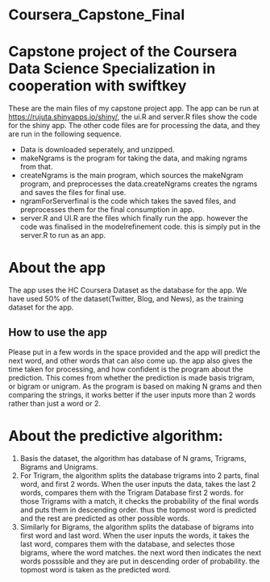 # Coursera_Capstone_Final

# Capstone project of the Coursera Data Science Specialization in cooperation with swiftkey

These are the main files of my capstone project app. The app can be run at https://rujuta.shinyapps.io/shiny/, the ui.R and server.R files show the code for the shiny app. The other code files are for processing the data, and they are run in the following sequence. 


- Data is downloaded seperately, and unzipped. 
- makeNgrams is the program for taking the data, and making ngrams from that. 
- createNgrams is the main program, which sources the makeNgram program, and preprocesses the data.createNgrams creates the ngrams and saves the files for final use. 
- ngramForServerfinal is the code which takes the saved files, and preprocesses them for the final consumption in app. 
- server.R and UI.R are the files which finally run the app. however the code was finalised in the modelrefinement code. this is simply put in the server.R to run as an app. 


# About the app 
The app uses the HC Coursera Dataset as the database for the app. We have used 50% of the dataset(Twitter, Blog, and News), as the training dataset for the app. 

## How to use the app 
Please put in a few words in the space provided and the app will predict the next word, and other words that can also come up. the app also gives the time taken for processing, and how confident is the program about the prediction. This comes from whether the prediction is made basis trigram, or bigram or unigram. 
As the program is based on making N grams and then comparing the strings, it works better if the user inputs more than 2 words rather than just a word or 2.

# About the predictive algorithm:

1. Basis the dataset, the algorithm has database of N grams, Trigrams, Bigrams and Unigrams. 
2. For Trigram, the algorithm splits the database trigrams into 2 parts, final word, and first 2 words. When the user inputs the data, takes the last 2 words, compares them with the Trigram Database first 2 words. for those Trigrams with a match, it checks the probability of the final words and puts them in descending order. thus the topmost word is predicted and the rest are predicted as other possible words. 
3. Similarly for Bigrams, the algorithm splits the database of bigrams into first word and last word. When the user inputs the words, it takes the last word, compares them with the database, and selectes those bigrams, where the word matches. the next word then indicates the next words posssible and they are put in descending order of probability. the topmost word is taken as the predicted word. 



